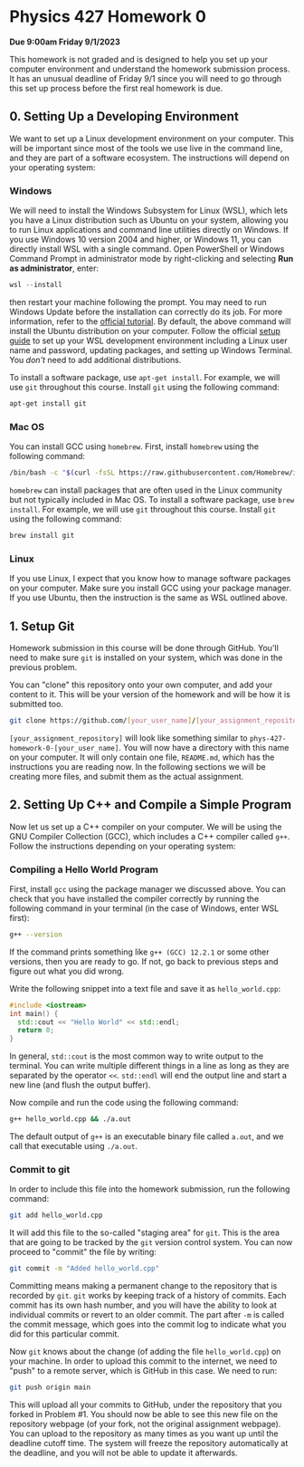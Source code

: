 # Physics 427 Homework 0

__Due 9:00am Friday 9/1/2023__

This homework is not graded and is designed to help you set up your computer environment and understand the homework submission process. It has an unusual deadline of Friday 9/1 since you will need to go through this set up process before the first real homework is due.

## 0. Setting Up a Developing Environment

We want to set up a Linux development environment on your computer. This will be important since most of the tools we use live in the command line, and they are part of a software ecosystem. The instructions will depend on your operating system:

### Windows

We will need to install the Windows Subsystem for Linux (WSL), which lets you have a Linux distribution such as Ubuntu on your system, allowing you to run Linux applications and command line utilities directly on Windows. If you use Windows 10 version 2004 and higher, or Windows 11, you can directly install WSL with a single command. Open PowerShell or Windows Command Prompt in administrator mode by right-clicking and selecting __Run as administrator__, enter:

``` powershell
wsl --install
```
then restart your machine following the prompt. You may need to run Windows Update before the installation can correctly do its job. For more information, refer to the [official tutorial](https://learn.microsoft.com/en-us/windows/wsl/install). By default, the above command will install the Ubuntu distribution on your computer. Follow the official [setup guide](https://learn.microsoft.com/en-us/windows/wsl/setup/environment) to set up your WSL development environment including a Linux user name and password, updating packages, and setting up Windows Terminal. You _don't_ need to add additional distributions.

To install a software package, use `apt-get install`. For example, we will use `git` throughout this course. Install `git` using the following command:

``` sh
apt-get install git
```

### Mac OS

You can install GCC using `homebrew`. First, install `homebrew` using the following command:

``` sh
/bin/bash -c "$(curl -fsSL https://raw.githubusercontent.com/Homebrew/install/HEAD/install.sh)"
```

`homebrew` can install packages that are often used in the Linux community but not typically included in Mac OS. To install a software package, use `brew install`. For example, we will use `git` throughout this course. Install `git` using the following command:

``` sh
brew install git
```

### Linux

If you use Linux, I expect that you know how to manage software packages on your computer. Make sure you install GCC using your package manager. If you use Ubuntu, then the instruction is the same as WSL outlined above.

## 1. Setup Git

Homework submission in this course will be done through GitHub. You'll need to make sure `git` is installed on your system, which was done in the previous problem.

You can "clone" this repository onto your own computer, and add your content to it. This will be your version of the homework and will be how it is submitted too. 

``` sh
git clone https://github.com/[your_user_name]/[your_assignment_repository]/
```

`[your_assignment_repository]` will look like something similar to `phys-427-homework-0-[your_user_name]`. You will now have a directory with this name on your computer. It will only contain one file, `README.md`, which has the instructions you are reading now. In the following sections we will be creating more files, and submit them as the actual assignment.

## 2. Setting Up C++ and Compile a Simple Program

Now let us set up a C++ compiler on your computer. We will be using the GNU Compiler Collection (GCC), which includes a C++ compiler called `g++`. Follow the instructions depending on your operating system:

### Compiling a Hello World Program

First, install `gcc` using the package manager we discussed above. You can check that you have installed the compiler correctly by running the following command in your terminal (in the case of Windows, enter WSL first):

``` sh
g++ --version
```

If the command prints something like `g++ (GCC) 12.2.1` or some other versions, then you are ready to go. If not, go back to previous steps and figure out what you did wrong.

Write the following snippet into a text file and save it as `hello_world.cpp`:

``` c++
#include <iostream>
int main() {
  std::cout << "Hello World" << std::endl;
  return 0;
}
```
In general, `std::cout` is the most common way to write output to the terminal. You can write multiple different things in a line as long as they are separated by the operator `<<`. `std::endl` will end the output line and start a new line (and flush the output buffer).

Now compile and run the code using the following command:

``` sh
g++ hello_world.cpp && ./a.out
```
The default output of `g++` is an executable binary file called `a.out`, and we call that executable using `./a.out`.

### Commit to git

In order to include this file into the homework submission, run the following command:

``` sh
git add hello_world.cpp
```

It will add this file to the so-called "staging area" for `git`. This is the area that are going to be tracked by the `git` version control system. You can now proceed to "commit" the file by writing:

``` sh
git commit -m "Added hello_world.cpp"
```

Committing means making a permanent change to the repository that is recorded by `git`. `git` works by keeping track of a history of commits. Each commit has its own hash number, and you will have the ability to look at individual commits or revert to an older commit. The part after `-m` is called the commit message, which goes into the commit log to indicate what you did for this particular commit.

Now `git` knows about the change (of adding the file `hello_world.cpp`) on your machine. In order to upload this commit to the internet, we need to "push" to a remote server, which is GitHub in this case. We need to run:

``` sh
git push origin main
```

This will upload all your commits to GitHub, under the repository that you forked in Problem #1. You should now be able to see this new file on the repository webpage (of your fork, not the original assignment webpage). You can upload to the repository as many times as you want up until the deadline cutoff time. The system will freeze the repository automatically at the deadline, and you will not be able to update it afterwards. 

